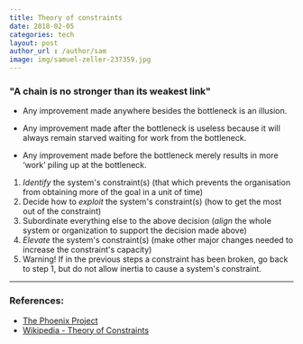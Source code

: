 ```yaml
---
title: Theory of constraints
date: 2018-02-05
categories: tech
layout: post
author_url : /author/sam
image: img/samuel-zeller-237359.jpg
---
```


### "A chain is no stronger than its weakest link"

- Any improvement made anywhere besides the bottleneck is an illusion.

- Any improvement made after the bottleneck is useless because it will always remain starved waiting for work from the bottleneck.

- Any improvement made before the bottleneck merely results in more ‘work’ piling up at the bottleneck.


1. _Identify_ the system's constraint(s) (that which prevents the organisation from obtaining more of the goal in a unit of time)
2. Decide how to _exploit_ the system's constraint(s) (how to get the most out of the constraint)
3. Subordinate everything else to the above decision (_align_ the whole system or organization to support the decision made above)
4. _Elevate_ the system's constraint(s) (make other major changes needed to increase the constraint's capacity)
5. Warning! If in the previous steps a constraint has been broken, go back to step 1, but do not allow inertia to cause a system's constraint.

---

### References:

- [The Phoenix Project](http://www.amazon.com/The-Phoenix-Project-Helping-Business/dp/0988262592)
- [Wikipedia - Theory of Constraints](http://en.wikipedia.org/wiki/Theory_of_constraints)

